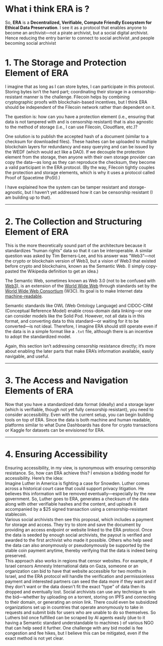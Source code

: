 # What i think ERA is ?
So, **ERA** is a **Decentralized, Verifiable, Compute Friendly Ecosystem for Ethical Data Preservation**. I see it as a protocol that enables anyone to become an archivist—not a pirate archivist, but a social digital archivist. Hence reducing the entry barrier to connect to social archivist ,and people becoming social archivist
# 1. The Storage and Protection Element of ERA

I imagine that as long as I can store bytes, I can participate in this protocol. Storing bytes isn’t the hard part; coordinating their storage in a censorship-resistant manner is the challenge. Filecoin helps by combining cryptographic proofs with blockchain-based incentives, but I think ERA should be independent of the Filecoin network rather than dependent on it.

The question is: how can you have a protection element (i.e., ensuring that data is not tampered with and is censorship resistant) that is also agnostic to the method of storage (i.e., I can use Filecoin, Cloudflare, etc.)?

One solution is to publish the accepted hash of a document (similar to a checksum for downloaded files). These hashes can be uploaded to multiple blockchain layers for redundancy and easy querying and can be issued by the WEDF (which would act like a DAO). If we decouple the protection element from the storage, then anyone with their own storage provider can copy the data—as long as they can reproduce the checksum, they become a valid participant in the ERA protocol. (By the way, Filecoin tightly couples the protection and storage elements, which is why it uses a protocol called Proof of Spacetime (PoSt).)

I have explained how the system can be tamper resistant and storage-agnostic, but I haven’t yet addressed how it can be censorship resistant (I am building up to that).

---

# 2. The Collection and Structuring Element of ERA

This is the more theoretically sound part of the architecture because it standardizes “human rights” data so that it can be interoperable. A similar question was asked by Tim Berners-Lee, and his answer was “Web3”—not the crypto or blockchain version of Web3, but a vision of Web3 that existed before crypto and blockchains, known as the Semantic Web. (I simply copy-pasted the Wikipedia definition to get an idea.)

The Semantic Web, sometimes known as Web 3.0 (not to be confused with [Web3](https://en.wikipedia.org/wiki/Web3 "Web3")), is an extension of the [World Wide Web](https://en.wikipedia.org/wiki/World_Wide_Web "World Wide Web") through standards set by the [World Wide Web Consortium](https://en.wikipedia.org/wiki/World_Wide_Web_Consortium "World Wide Web Consortium") (W3C). Its goal is to make Internet data [machine-readable](https://en.wikipedia.org/wiki/Machine-readable "Machine-readable").

Semantic standards like OWL (Web Ontology Language) and CIDOC-CRM (Conceptual Reference Model) enable cross-domain data linking—or one can consider models like the Solid Pod. However, not all data is in this format, and converting data to this standard—or waiting for it to be converted—is not ideal. Therefore, I imagine ERA should still operate even if the data is in a simple format like a `.txt` file, although there is an incentive to adopt the standardized model.

Again, this section isn’t addressing censorship resistance directly; it’s more about enabling the later parts that make ERA’s information available, easily navigable, and useful.

---

# 3. The Access and Navigation Elements of ERA

Now that you have a standardized data format (ideally) and a storage layer (which is verifiable, though not yet fully censorship resistant), you need to consider accessibility. Even with the current setup, you can begin building tools on top of ERA. Since the data is both machine and human readable, platforms similar to what Dune Dashboards has done for crypto transactions or Kaggle for datasets can be envisioned for ERA.

---

# 4. Ensuring Accessibility

Ensuring accessibility, in my view, is synonymous with ensuring censorship resistance. So, how can ERA achieve this? I envision a bidding model for accessibility. Here’s the idea:  
Imagine Luther in America is fighting a case for Snowden. Luther comes across a historical court case that could support privacy litigation. He believes this information will be removed eventually—especially by the new government. So, Luther goes to ERA, generates a checksum of the data along with other verifiable hashes and the content, and uploads it accompanied by a $25 signed transaction using a censorship-resistant stablecoin.  
Various social archivists then see this proposal, which includes a payment for storage and access. They try to store and save the document by providing an access endpoint or website linked to the ERA protocol. Once the data is seeded by enough social archivists, the payout is verified and awarded to the first archivist who made it possible. Others who help seed the data can also anonymously or pseudonymously be supported by the stable coin payment anytime, thereby verifying that the data is indeed being preserved.  
This approach also works in regions that censor websites. For example, if Israel censors Amnesty International data on Gaza, someone or an organization can bid to have that website accessible for two months in Israel, and the ERA protocol will handle the verification and permissionless payment and interested partners can seed the data more if they want and if they don't want or the data doesn't fit the exact "type" of data then its dropped and eventually lost. Social archivists can use any technique to win the bid—whether by uploading on a torrent, storing on IPFS and connecting to their domain, or generating an onion link. There could even be subsidized organizations set up in countries that operate anonymously to take in requests and submit bids for users who are unable to do so themselves. So Luthers bid  once fulfilled can be scraped by AI agents  easily (due to it having a Semantic standard understandable to machines ) of various NGO that can help seed it  further. 
One challenge with any bid model is fee congestion and fee hikes, but I believe this can be mitigated, even if the exact method is not yet clear.
